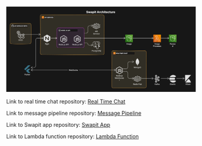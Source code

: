 ![ARCH](./metadata/arch-e.png)

Link to real time chat repository: [Real Time Chat](https://github.com/aradbm/swapit-chat-service)

Link to message pipeline repository: [Message Pipeline](https://github.com/aradbm/swapit-message-pipeline)

Link to Swapit app repository: [Swapit App](https://github.com/aradbm/swapit-app)

Link to Lambda function repository: [Lambda Function](https://github.com/aradbm/image-resizer-lambda)

